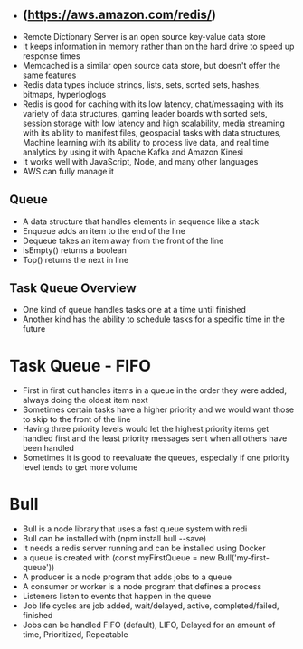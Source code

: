 - ## (https://aws.amazon.com/redis/)

* Remote Dictionary Server is an open source key-value data store
* It keeps information in memory rather than on the hard drive to speed up response times
* Memcached is a similar open source data store, but doesn't offer the same features
* Redis data types include strings, lists, sets, sorted sets, hashes, bitmaps, hyperloglogs
* Redis is good for caching with its low latency, chat/messaging with its variety of data structures, gaming leader boards with sorted sets, session storage with low latency and high scalability, media streaming with its ability to manifest files, geospacial tasks with data structures, Machine learning with its ability to process live data, and real time analytics by using it with Apache Kafka and Amazon Kinesi
* It works well with JavaScript, Node, and many other languages
* AWS can fully manage it

## Queue

* A data structure that handles elements in sequence like a stack
* Enqueue adds an item to the end of the line
* Dequeue takes an item away from the front of the line
* isEmpty() returns a boolean
* Top() returns the next in line
## Task Queue Overview

* One kind of queue handles tasks one at a time until finished
* Another kind has the ability to schedule tasks for a specific time in the future

# Task Queue - FIFO

* First in first out handles items in a queue in the order they were added, always doing the oldest item next
* Sometimes certain tasks have a higher priority and we would want those to skip to the front of the line
* Having three priority levels would let the highest priority items get handled first and the least priority messages sent when all others have been handled
* Sometimes it is good to reevaluate the queues, especially if one priority level tends to get more volume

# Bull

* Bull is a node library that uses a fast queue system with redi
* Bull can be installed with (npm install bull --save)
* It needs a redis server running and can be installed using Docker
* a queue is created with (const myFirstQueue = new Bull('my-first-queue'))
* A producer is a node program that adds jobs to a queue
* A consumer or worker is a node program that defines a process
* Listeners listen to events that happen in the queue
* Job life cycles are job added, wait/delayed, active, completed/failed, finished
* Jobs can be handled FIFO (default), LIFO, Delayed for an amount of time, Prioritized, Repeatable